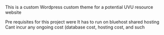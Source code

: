 This is a custom Wordpress custom theme for a potential UVU resource website

Pre requisites for this project were
It has to run on bluehost shared hosting
Cant incur any ongoing cost (database cost, hosting cost, and such


